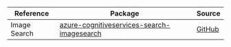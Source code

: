 | Reference | Package | Source |
|---|---|---|
|Image Search|[azure-cognitiveservices-search-imagesearch](https://pypi.org/project/azure-cognitiveservices-search-imagesearch)|[GitHub](https://github.com/Azure/azure-sdk-for-python)|
